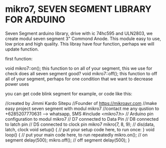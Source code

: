 # mikro7, SEVEN SEGMENT LIBRARY FOR ARDUINO
Seven Segment arduino library, drive with ic 74hc595 and ULN2803, we create modul seven segment 3" Commond Anode. This module easy to use, low price and high quality. 
This libray have four function, perhaps we will update function. 

first function:

void mikro7::on();
this function to on all of your segment, this we use for check does all seven segment good?
void mikro7::off();
this function to off all of your segment, perhaps for one condition that we want to decrease power uses

you can get code blink segment for example, or code like this:

//created by Jimmi Kardo Sitepu
//Founder of https://mikroavr.com
//make easy project seven segment with modul mikro7
//contact me any qustion to +6285207770631 --> whatsapp, SMS
#include <mikro7.h>
// Arduino pin configuration to modul mikro7
// D7 connected to Data Pin
// D8 connected to latch pin
// DS connected to clock pin
mikro7 mikro(7, 8, 9); // dis(data, latch, clock
void setup() {
  // put your setup code here, to run once:
}
void loop() {
  // put your main code here, to run repeatedly
    mikro.on(); // on segment
    delay(500);
    mikro.off(); // off segment
    delay(500);
  }
  

